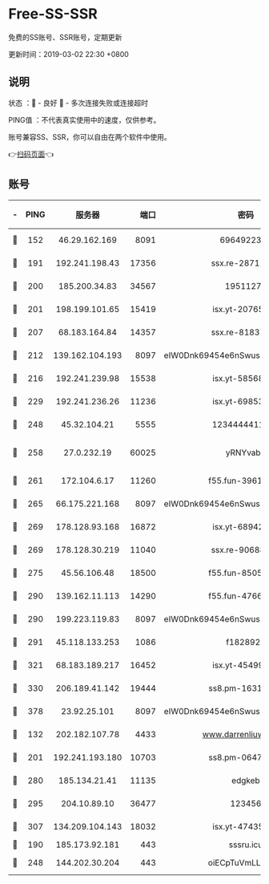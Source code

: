 # Free-SS-SSR

免费的SS账号、SSR账号，定期更新

更新时间：2019-03-02 22:30 +0800

## 说明

状态     ：🙂 - 良好 🙁 - 多次连接失败或连接超时

PING值   ：不代表真实使用中的速度，仅供参考。

账号兼容SS、SSR，你可以自由在两个软件中使用。

👉[扫码页面](https://liesauer.github.io/free-ss-ssr.github.io/)👈

## 账号

|-|PING|服务器|端口|密码|加密方式|区域|
|:----:|:----:|:-----:|-----:|:----:|:----:|:----:|
|🙂|152|46.29.162.169|8091|6964922356|aes-256-cfb|RU|
|🙂|191|192.241.198.43|17356|ssx.re-28711646|aes-256-cfb|US|
|🙂|200|185.200.34.83|34567|19511276|aes-256-cfb|US|
|🙂|201|198.199.101.65|15419|isx.yt-20765737|aes-256-cfb|US|
|🙂|207|68.183.164.84|14357|ssx.re-81837624|aes-256-cfb|US|
|🙂|212|139.162.104.193|8097|eIW0Dnk69454e6nSwuspv9DmS201tQ0D|aes-256-cfb|JP|
|🙂|216|192.241.239.98|15538|isx.yt-58568781|aes-256-cfb|US|
|🙂|229|192.241.236.26|11236|isx.yt-69853329|aes-256-cfb|US|
|🙂|248|45.32.104.21|5555|1234444411111|aes-256-cfb|SG|
|🙂|258|27.0.232.19|60025|yRNYvabB|xchacha20-ietf-poly1305|HK|
|🙂|261|172.104.6.17|11260|f55.fun-39616774|aes-256-cfb|US|
|🙂|265|66.175.221.168|8097|eIW0Dnk69454e6nSwuspv9DmS201tQ0D|aes-256-cfb|US|
|🙂|269|178.128.93.168|16872|isx.yt-68942633|aes-256-cfb|SG|
|🙂|269|178.128.30.219|11040|ssx.re-90688619|aes-256-cfb|SG|
|🙂|275|45.56.106.48|18500|f55.fun-85055733|aes-256-cfb|US|
|🙂|290|139.162.11.113|14290|f55.fun-47666112|aes-256-cfb|SG|
|🙂|290|199.223.119.83|8097|eIW0Dnk69454e6nSwuspv9DmS201tQ0D|aes-256-cfb|US|
|🙂|291|45.118.133.253|1086|f1828920|aes-256-cfb|SG|
|🙂|321|68.183.189.217|16452|isx.yt-45499514|aes-256-cfb|SG|
|🙂|330|206.189.41.142|19444|ss8.pm-16317279|aes-256-cfb|SG|
|🙂|378|23.92.25.101|8097|eIW0Dnk69454e6nSwuspv9DmS201tQ0D|aes-256-cfb|US|
|🙂|132|202.182.107.78|4433|www.darrenliuwei.com|aes-256-cfb|JP|
|🙂|201|192.241.193.180|10703|ss8.pm-06476648|aes-256-cfb|US|
|🙂|280|185.134.21.41|11135|edgkeb|aes-256-cfb|GB|
|🙂|295|204.10.89.10|36477|123456|aes-256-cfb|US|
|🙂|307|134.209.104.143|18032|isx.yt-47435450|aes-256-cfb|SG|
|🙁|190|185.173.92.181|443|sssru.icu|rc4-md5|RU|
|🙁|248|144.202.30.204|443|oiECpTuVmLLxk4Ts|aes-256-cfb|US|
